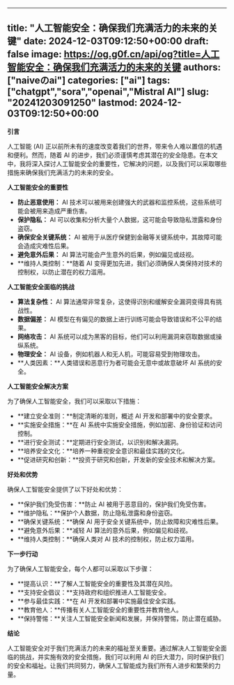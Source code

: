 
---
title: "人工智能安全：确保我们充满活力的未来的关键"
date: 2024-12-03T09:12:50+00:00
draft: false
image: https://og.g0f.cn/api/og?title=人工智能安全：确保我们充满活力的未来的关键
authors: ["naiveのai"]
categories: ["ai"]
tags: ["chatgpt","sora","openai","Mistral AI"]
slug: "20241203091250"
lastmod: 2024-12-03T09:12:50+00:00
---
**引言**

人工智能 (AI) 正以前所未有的速度改变着我们的世界，带来令人难以置信的机遇和便利。然而，随着 AI 的进步，我们必须谨慎考虑其潜在的安全隐患。在本文中，我将深入探讨人工智能安全的重要性，它解决的问题，以及我们可以采取哪些措施来确保我们充满活力的未来的安全。

**人工智能安全的重要性**

* **防止恶意使用：** AI 技术可以被用来创建强大的武器和监控系统，这些系统可能会被用来造成严重伤害。
* **保护隐私：** AI 可以收集和分析大量个人数据，这可能会导致隐私泄露和身份盗窃。
* **确保安全关键系统：** AI 被用于从医疗保健到金融等关键系统中，其故障可能会造成灾难性后果。
* **避免意外后果：** AI 算法可能会产生意外的后果，例如偏见或歧视。
* **维持人类控制：**随着 AI 变得更加先进，我们必须确保人类保持对技术的控制权，以防止潜在的权力滥用。

**人工智能安全面临的挑战**

* **算法复杂性：** AI 算法通常非常复杂，这使得识别和缓解安全漏洞变得具有挑战性。
* **数据偏差：** AI 模型在有偏见的数据上进行训练可能会导致错误和不公平的结果。
* **网络攻击：** AI 系统可以成为黑客的目标，他们可以利用漏洞来窃取数据或操纵系统。
* **物理安全：** AI 设备，例如机器人和无人机，可能容易受到物理攻击。
* **人类因素：**人类错误和恶意行为者可能会无意中或故意破坏 AI 系统的安全。

**人工智能安全解决方案**

为了确保人工智能安全，我们可以采取以下措施：

* **建立安全准则：**制定清晰的准则，概述 AI 开发和部署中的安全要求。
* **实施安全措施：**在 AI 系统中实施安全措施，例如加密、身份验证和访问控制。
* **进行安全测试：**定期进行安全测试，以识别和解决漏洞。
* **培养安全文化：**培养一种重视安全意识和最佳实践的文化。
* **促进研究和创新：**投资于研究和创新，开发新的安全技术和解决方案。

**好处和优势**

确保人工智能安全提供了以下好处和优势：

* **保护我们免受伤害：**防止 AI 被用于恶意目的，保护我们免受伤害。
* **维护隐私：**保护个人数据，防止隐私泄露和身份盗窃。
* **确保关键系统：**确保 AI 用于安全关键系统中，防止故障和灾难性后果。
* **避免意外后果：**减轻 AI 算法的意外后果，例如偏见和歧视。
* **维持人类控制：**确保人类对 AI 技术的控制权，防止权力滥用。

**下一步行动**

为了确保人工智能安全，每个人都可以采取以下步骤：

* **提高认识：**了解人工智能安全的重要性及其潜在风险。
* **支持安全倡议：**支持政府和组织推进人工智能安全。
* **参与最佳实践：**在 AI 开发和部署中实施最佳安全实践。
* **教育他人：**传播有关人工智能安全的重要性并教育他人。
* **保持警惕：**关注人工智能安全新闻和发展，并保持警惕，防止潜在威胁。

**结论**

人工智能安全对于我们充满活力的未来的福祉至关重要。通过解决人工智能安全面临的挑战，并实施有效的安全措施，我们可以利用 AI 的巨大潜力，同时保护我们的安全和福祉。让我们共同努力，确保人工智能成为我们所有人进步和繁荣的力量。